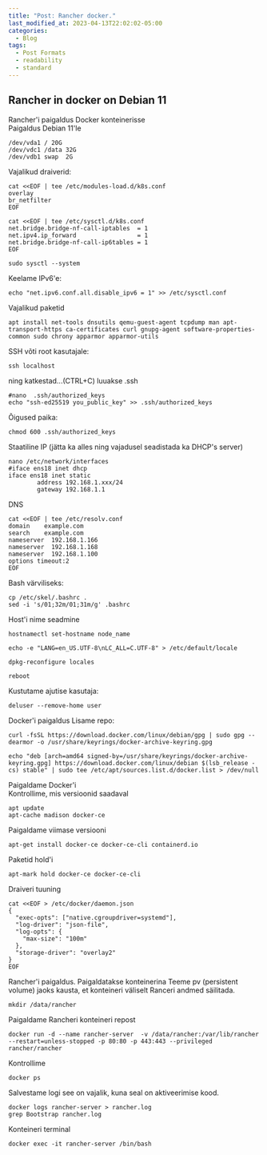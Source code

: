 ```yaml
---
title: "Post: Rancher docker."
last_modified_at: 2023-04-13T22:02:02-05:00
categories:
  - Blog
tags:
  - Post Formats
  - readability
  - standard
---
```


## Rancher in docker on Debian 11

Rancher'i paigaldus Docker konteinerisse\
Paigaldus Debian 11'le

```
/dev/vda1 /	20G
/dev/vdc1 /data	32G
/dev/vdb1 swap	2G
```
Vajalikud draiverid:
```
cat <<EOF | tee /etc/modules-load.d/k8s.conf
overlay
br_netfilter
EOF
```
```
cat <<EOF | tee /etc/sysctl.d/k8s.conf
net.bridge.bridge-nf-call-iptables  = 1
net.ipv4.ip_forward                 = 1
net.bridge.bridge-nf-call-ip6tables = 1
EOF
```
```
sudo sysctl --system
```
Keelame IPv6'e:
```
echo "net.ipv6.conf.all.disable_ipv6 = 1" >> /etc/sysctl.conf
```
Vajalikud paketid
```
apt install net-tools dnsutils qemu-guest-agent tcpdump man apt-transport-https ca-certificates curl gnupg-agent software-properties-common sudo chrony apparmor apparmor-utils
```
SSH võti root kasutajale:
```
ssh localhost
```
ning katkestad...(CTRL+C) luuakse .ssh
```
#nano  .ssh/authorized_keys
echo "ssh-ed25519 you_public_key" >> .ssh/authorized_keys
```
Õigused paika:
```
chmod 600 .ssh/authorized_keys
```
Staatiline IP (jätta ka alles ning vajadusel seadistada ka DHCP's server)
```
nano /etc/network/interfaces
#iface ens18 inet dhcp
iface ens18 inet static
        address 192.168.1.xxx/24
        gateway 192.168.1.1
```
DNS
```
cat <<EOF | tee /etc/resolv.conf
domain    example.com
search    example.com
nameserver  192.168.1.166
nameserver  192.168.1.168
nameserver  192.168.1.100
options timeout:2
EOF
```

Bash värviliseks:
```
cp /etc/skel/.bashrc .
sed -i 's/01;32m/01;31m/g' .bashrc
```

Host'i nime seadmine
```
hostnamectl set-hostname node_name
```
```
echo -e "LANG=en_US.UTF-8\nLC_ALL=C.UTF-8" > /etc/default/locale
````
```
dpkg-reconfigure locales
```
```
reboot
```
Kustutame ajutise kasutaja:
```
deluser --remove-home user
```
Docker'i paigaldus
Lisame repo:
```
curl -fsSL https://download.docker.com/linux/debian/gpg | sudo gpg --dearmor -o /usr/share/keyrings/docker-archive-keyring.gpg
```
```
echo "deb [arch=amd64 signed-by=/usr/share/keyrings/docker-archive-keyring.gpg] https://download.docker.com/linux/debian $(lsb_release -cs) stable" | sudo tee /etc/apt/sources.list.d/docker.list > /dev/null
```
Paigaldame Docker'i \
Kontrollime, mis versioonid saadaval
```
apt update
apt-cache madison docker-ce
```
Paigaldame viimase versiooni
```
apt-get install docker-ce docker-ce-cli containerd.io
```
Paketid hold'i
```
apt-mark hold docker-ce docker-ce-cli
```
Draiveri tuuning
```
cat <<EOF > /etc/docker/daemon.json
{
  "exec-opts": ["native.cgroupdriver=systemd"],
  "log-driver": "json-file",
  "log-opts": {
    "max-size": "100m"
  },
  "storage-driver": "overlay2"
}
EOF
```
Rancher'i paigaldus. Paigaldatakse konteinerina
Teeme pv (persistent volume) jaoks kausta, et konteineri väliselt Ranceri andmed säilitada.
```
mkdir /data/rancher
```
Paigaldame Rancheri konteineri repost
```
docker run -d --name rancher-server  -v /data/rancher:/var/lib/rancher --restart=unless-stopped -p 80:80 -p 443:443 --privileged rancher/rancher
```
Kontrollime
```
docker ps
```
Salvestame logi see on vajalik, kuna seal on aktiveerimise kood.
```
docker logs rancher-server > rancher.log
grep Bootstrap rancher.log 
```
Konteineri terminal
```
docker exec -it rancher-server /bin/bash
```